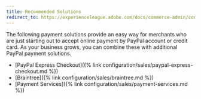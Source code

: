 ```yaml
---
title: Recommended Solutions
redirect_to: https://experienceleague.adobe.com/docs/commerce-admin/config/sales/payment-methods/payment-methods.html#recommended-solutions
---
```


The following payment solutions provide an easy way for merchants who are just starting out to accept online payment by PayPal account or credit card. As your business grows, you can combine these with additional PayPal payment solutions.

- [PayPal Express Checkout]({% link configuration/sales/paypal-express-checkout.md %})
- [Braintree]({% link configuration/sales/braintree.md %})
- [Payment Services]({% link configuration/sales/payment-services.md %})
